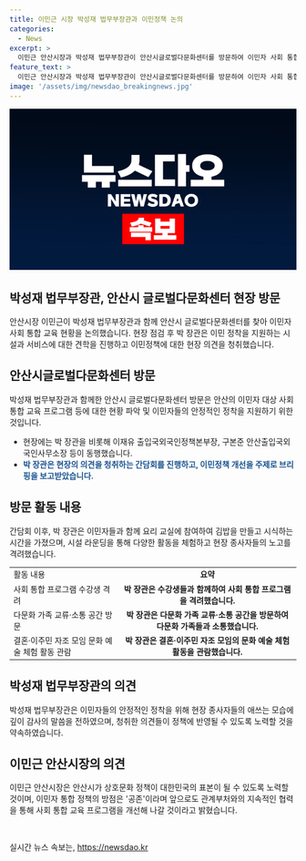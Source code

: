 ```yaml
---
title: 이민근 시장 박성재 법무부장관과 이민정책 논의
categories:
  - News
excerpt: >
  이민근 안산시장과 박성재 법무부장관이 안산시글로벌다문화센터를 방문하여 이민자 사회 통합 교육에 대한 논의를 진행했습니다. 박 장관은 현장을 견학하고 이민자들의 안정적인 정착을 돕는 프로그램을 점검했으며, 이민정책에 대한 의견을 청취하고 현장을 라운딩했습니다. 또한, 박성재 법무부장관은 이민자들의 노력에 감사의 말을 전했고, 정책에 반영될 수 있도록 노력하겠다고 덧붙였습니다. 안산시장은 이민자 통합 정책의 방점은 공존이며, 관계부처와 협력하여 사회 통합 교육 프로그램을 개선해 나갈 것이라고 밝혔습니다.
feature_text: >
  이민근 안산시장과 박성재 법무부장관이 안산시글로벌다문화센터를 방문하여 이민자 사회 통합 교육에 대한 논의를 진행했습니다. 박 장관은 현장을 견학하고 이민자들의 안정적인 정착을 돕는 프로그램을 점검했으며, 이민정책에 대한 의견을 청취하고 현장을 라운딩했습니다. 또한, 박성재 법무부장관은 이민자들의 노력에 감사의 말을 전했고, 정책에 반영될 수 있도록 노력하겠다고 덧붙였습니다. 안산시장은 이민자 통합 정책의 방점은 공존이며, 관계부처와 협력하여 사회 통합 교육 프로그램을 개선해 나갈 것이라고 밝혔습니다.
image: '/assets/img/newsdao_breakingnews.jpg'
---
```


<p><img src="/assets/img/newsdao_breakingnews.jpg" alt="firstkoreanews 속보" /></p>

<h2>박성재 법무부장관, 안산시 글로벌다문화센터 현장 방문</h2>

<p data-ke-size="size16">안산시장 이민근이 박성재 법무부장관과 함께 안산시 글로벌다문화센터를 찾아 이민자 사회 통합 교육 현황을 논의했습니다. 현장 점검 후 박 장관은 이민 정착을 지원하는 시설과 서비스에 대한 견학을 진행하고 이민정책에 대한 현장 의견을 청취했습니다.</p>

<h2 data-ke-size="size26">안산시글로벌다문화센터 방문</h2>

<p data-ke-size="size16">박성재 법무부장관과 함께한 안산시 글로벌다문화센터 방문은 안산의 이민자 대상 사회 통합 교육 프로그램 등에 대한 현황 파악 및 이민자들의 안정적인 정착을 지원하기 위한 것입니다.</p>

<ul>
  <li>현장에는 박 장관을 비롯해 이재유 출입국외국인정책본부장, 구본준 안산출입국외국인사무소장 등이 동행했습니다.</li>
  <li><b><span style="color: #1a5490;">박 장관은 현장의 의견을 청취하는 간담회를 진행하고, 이민정책 개선을 주제로 브리핑을 보고받았습니다.</span></b></li>
</ul>

<h2 data-ke-size="size26">방문 활동 내용</h2>

<p data-ke-size="size16">간담회 이후, 박 장관은 이민자들과 함께 요리 교실에 참여하여 김밥을 만들고 시식하는 시간을 가졌으며, 시설 라운딩을 통해 다양한 활동을 체험하고 현장 종사자들의 노고를 격려했습니다.</p>

<table>
  <tr>
    <td>활동 내용</td>
    <td style="text-align: center; height: 17px;"><b>요약</b></td>
  </tr>
  <tr>
    <td>사회 통합 프로그램 수강생 격려</td>
    <td style="text-align: center; height: 17px;"><b>박 장관은 수강생들과 함께하여 사회 통합 프로그램을 격려했습니다.</b></td>
  </tr>
  <tr>
    <td>다문화 가족 교류·소통 공간 방문</td>
    <td style="text-align: center; height: 17px;"><b>박 장관은 다문화 가족 교류·소통 공간을 방문하여 다문화 가족들과 소통했습니다.</b></td>
  </tr>
  <tr>
    <td>결혼·이주민 자조 모임 문화 예술 체험 활동 관람</td>
    <td style="text-align: center; height: 17px;"><b>박 장관은 결혼·이주민 자조 모임의 문화 예술 체험 활동을 관람했습니다.</b></td>
  </tr>
</table>

<h2 data-ke-size="size26">박성재 법무부장관의 의견</h2>

<p data-ke-size="size16">박성재 법무부장관은 이민자들의 안정적인 정착을 위해 현장 종사자들의 애쓰는 모습에 깊이 감사의 말씀을 전하였으며, 청취한 의견들이 정책에 반영될 수 있도록 노력할 것을 약속하였습니다.</p>

<h2 data-ke-size="size26">이민근 안산시장의 의견</h2>

<p data-ke-size="size16">이민근 안산시장은 안산시가 상호문화 정책이 대한민국의 표본이 될 수 있도록 노력할 것이며, 이민자 통합 정책의 방점은 '공존'이라며 앞으로도 관계부처와의 지속적인 협력을 통해 사회 통합 교육 프로그램을 개선해 나갈 것이라고 밝혔습니다.</p>

<p data-ke-size="size16">&nbsp;</p>
실시간 뉴스 속보는, <a href="https://newsdao.kr" rel="dofollow">https://newsdao.kr</a>


